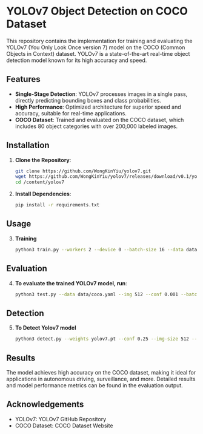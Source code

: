 # YOLOv7 Object Detection on COCO Dataset

This repository contains the implementation for training and evaluating the YOLOv7 (You Only Look Once version 7) model on the COCO (Common Objects in Context) dataset. YOLOv7 is a state-of-the-art real-time object detection model known for its high accuracy and speed.

## Features

- **Single-Stage Detection**: YOLOv7 processes images in a single pass, directly predicting bounding boxes and class probabilities.
- **High Performance**: Optimized architecture for superior speed and accuracy, suitable for real-time applications.
- **COCO Dataset**: Trained and evaluated on the COCO dataset, which includes 80 object categories with over 200,000 labeled images.

## Installation

1. **Clone the Repository**:

   ```sh
   git clone https://github.com/WongKinYiu/yolov7.git
   wget https://github.com/WongKinYiu/yolov7/releases/download/v0.1/yolov7.pt
   cd /content/yolov7

2. **Install Dependencies**:
   ```sh
   pip install -r requirements.txt

## Usage

3. **Training**
   ```sh
   python3 train.py --workers 2 --device 0 --batch-size 16 --data data/coco.yaml --img 512 512 --cfg cfg/training/yolov7.yaml --weights '' --name yolov7 --hyp data/hyp.scratch.p5.yaml --epochs 1

## Evaluation

4. **To evaluate the trained YOLOv7 model, run**:
   ```sh
   python3 test.py --data data/coco.yaml --img 512 --conf 0.001 --batch-size 16 --device 0 --weights runs/train/yolov7/weights/best.pt

## Detection

 5. **To Detect Yolov7 model**
    ```sh
    python3 detect.py --weights yolov7.pt --conf 0.25 --img-size 512 --source /content/work.jpeg


## Results
The model achieves high accuracy on the COCO dataset, making it ideal for applications in autonomous driving, surveillance, and more. Detailed results and model performance metrics can be found in the evaluation output.


## Acknowledgements
- YOLOv7: YOLOv7 GitHub Repository
- COCO Dataset: COCO Dataset Website




